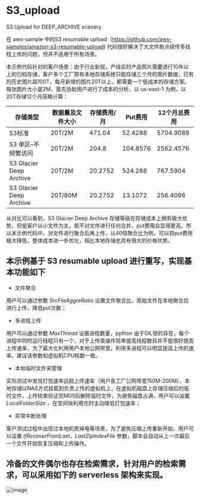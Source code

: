 # S3_upload

S3 Upload for DEEP\_ARCHIVE scenery

在 aws-sample 中的S3 resumable upload（https://github.com/aws-samples/amazon-s3-resumable-upload) 代码很好解决了大文件断点续传多线程上传的问题，但并不适用于所有场景。

本示例代码针对的客户场景：由于行业新规，产线实时产品照片需要进行10年以上的归档存储，客户多个工厂原有本地存储系统只能存储三个月的图片数据，已有的历史图片超100T，每月新增的图片20T以上，都需要一个低成本的存储方案。每张图片大小是2M，首先协助用户进行了成本的分析，以 us-east-1 为例，以20T存储12个月简略计算：

| 存储类型 | 数据量及文件大小 | 存储费用/月 | Put费用 | 12个月总费用 |
| --- | --- | --- | --- | --- |
| S3标准 | 20T/2M | 471.04 | 52.4288 | 5704.9088 |
| S3 单区–不频繁访问 | 20T/2M | 204.8 | 104.8576 | 2562.4576 |
| S3 Glacier Deep Archive | 20T/2M | 20.2752 | 524.288 | 767.5904 |
| S3 Glacier Deep Archive | 20T/80M | 20.2752 | 13.1072 | 256.4096 |

从对比可以看到，S3 Glacier Deep Archive 存储等级在存储成本上拥有极大优势，但是客户以小文件为主，若不对文件进行任何合并，put费用会显得更高，所以本示例代码中，对文件进行聚合后再上传，以40倍聚合比为例，可以将put费用极大降低，整体成本进一步优化，相比本地存储也具有很大的价格优势。

## 本示例基于 S3 resumable upload 进行重写，实现基本功能如下

- 文件聚合

用户可以通过参数 *SrcFileAggreRatio* 设置文件聚合比，原始文件在本地聚合后进行上传，降低put次数；

- 多进程上传

用户可以通过参数 *MaxThread* 设置进程数量，python 由于GIL锁的存在，每个进程中同时运行线程只有一个，对于上传类操作简单提高线程数目并不能很好提高上传速率，为了最大化利用用户本地公网带宽，利用多进程可以明显提高上传的速率。建议该参数和虚拟机CPU核数一致。

- 本地临时文件夹管理

实际测试中发现打包速率远超上传速率（用户各工厂公网带宽150M-200M），本地存储以NAS方式挂载到负责上传的虚拟机上，在虚拟机磁盘上存储压缩后的临时文件，上传结束验证完MD5后删除临时文件，为避免磁盘占满，用户可以设置 *LocalFolderSize* ，在空间快利用完时主动降低打包速率；

- 异常中断处理

客户测试过程中出现过本地机房掉电等场景，为了避免压缩上传重新开始，用户可以设置 *ifRecoverFromLast*，*LastZipIndexFile* 参数，脚本会自动从上一次最后一个文件开始恢复压缩和上传操作。

## 冷备的文件偶尔也存在检索需求，针对用户的检索需求，可以采用如下的 serverless 架构来实现。

![image](https://github.com/lifeisgift/S3_upload/blob/main/image_search.png)
